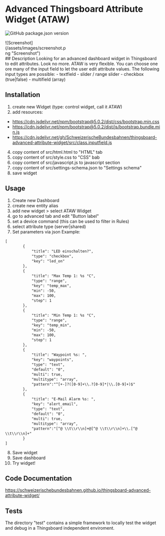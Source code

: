 # Advanced Thingsboard Attribute Widget (ATAW)
![GitHub package.json version](https://img.shields.io/github/package-json/v/SchweizerischeBundesbahnen/thingsboard-advanced-attribute-widget)
<br />
<div style="width:200px">
![Screenshot](/assets/images/screenshot.png "Screenshot")
</div>
## Description
Looking for an advanced dashboard widget in Thingsboard to edit attributes. Look no more. ATAW is very flexible. You can choose one ore many of the input field to let the user edit attribute values. The following input types are possible:
- textfield
- slider / range slider
- checkbox (true|false)
- multifield (array)

## Installation
1. create new Widget (type: control widget, call it ATAW)
2. add resources:
- https://cdn.jsdelivr.net/npm/bootstrap@5.0.2/dist/css/bootstrap.min.css
- https://cdn.jsdelivr.net/npm/bootstrap@5.0.2/dist/js/bootstrap.bundle.min.js
- https://cdn.jsdelivr.net/gh/SchweizerischeBundesbahnen/thingsboard-advanced-attribute-widget/src/class.inputfield.js
4. copy content of src/html.html to "HTML" tab
5. copy content of src/style.css to "CSS" bab
6. copy content of src/javascript.js to javascript section
7. copy content of src/settings-schema.json to "Settings schema"
8. save widget

## Usage
1. Create new Dashboard
2. create new entity alias
3. add new widget > select ATAW Widget
4. go to advanced tab and edit "Button label"
5. set a device command (this can be used to filter in Rules)
6. select attribute type (server|shared)
7. Set parameters via json
Example:
```
[
        {
            "title": "LED einschalten?",
            "type": "checkbox",
            "key": "led_on"
        },
        {
            "title": "Max Temp 1: %s °C",
            "type": "range",
            "key": "temp_max",
            "min": -50,
            "max": 100,
            "step": 1
        },
        {
            "title": "Min Temp 1: %s °C",
            "type": "range",
            "key": "temp_min",
            "min": -50,
            "max": 100,
            "step": 1
        },
        {
            "title": "Waypoint %s: ",
            "key": "waypoints",
            "type": "text",
            "default": "0",
            "multi": true,
            "multitype": "array",
            "pattern":"^[+-]?([0-9]+\\.?[0-9]*|\\.[0-9]+)$"
        },
        {
            "title": "E-Mail Alarm %s: ",
            "key": "alert_email",
            "type": "text",
            "default": "0",
            "multi": true,
            "multitype": "array",
            "pattern":"[^@ \\t\\r\\n]+@[^@ \\t\\r\\n]+\\.[^@ \\t\\r\\n]+"
        }
]
```
8. Save widget
9. Save dashboard
10. Try widget!

## Code Documentation
https://schweizerischebundesbahnen.github.io/thingsboard-advanced-attribute-widget/

## Tests
The directory "test" contains a simple framework to locally test the widget and debug in a Thingsboard independent enviroment.
